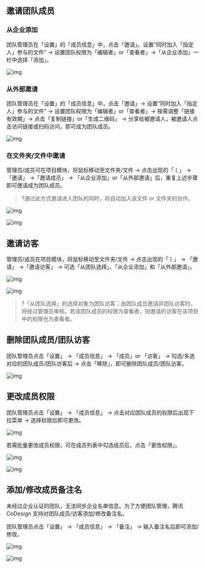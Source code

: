 
## 邀请团队成员

### 从企业添加

团队管理员在「设置」的「成员信息」中，点击「邀请」。设置“同时加入「指定人」参与的文件” -> 设置团队权限为「编辑者」or「查看者」->「从企业添加」一栏中选择「添加」。

![img](https://cdn.codesign.qq.com/hcimages/20224/e81f2523-1f70-423a-81d6-cf8e844131f0.png)

### 从外部邀请

团队管理员在「设置」的「成员信息」中，点击「邀请」-> 设置“同时加入「指定人」参与的文件” -> 设置团队权限为「编辑者」or「查看者」-> 按需调整「链接有效期」-> 点击「复制链接」or「生成二维码」 -> 分享给被邀请人，被邀请人点击访问链接或扫码访问，即可成为团队成员。

![img](https://cdn.codesign.qq.com/hcimages/20224/d865a587-8a20-44e9-9e1a-3a749929fc66.png)

### 在文件夹/文件中邀请

管理员/成员可在项目模块，将鼠标移动至文件夹/文件 -> 点击出现的「┇」 -> 「邀请」 ->「邀请成员」 -> 「从企业添加」or「从外部邀请」后，重复上述步骤即可邀请成为团队成员。

>?通过此方式邀请进入团队的同时，将自动加入该文件 or 文件夹的协作。

![img](https://cdn.codesign.qq.com/hcimages/20224/62b8c780-18d5-464c-a5f2-47b4f61c94e0.png)

![img](https://cdn.codesign.qq.com/hcimages/20224/21dc560b-2439-4604-ba7a-1ec820449bff.png)

## 邀请访客

管理员/成员在项目模块，将鼠标移动至文件夹/文件 -> 点击出现的「┇」 -> 「邀请」 ->「邀请访客」 -> 可选「从团队选择」、「从企业添加」和「从外部邀请」。

![img](https://cdn.codesign.qq.com/hcimages/20224/b3bb437b-4d8d-4d2e-bb19-670f780e4abb.png)

![img](https://cdn.codesign.qq.com/hcimages/20224/c75d044f-c7a2-4b84-8493-090f140db510.png)

>?「从团队选择」的选择对象为团队访客；由团队成员邀请非团队访客时，将经过管理员审核。若该团队成员的权限为查看者，则邀请的访客在该项目中的权限也为查看者。


## 删除团队成员/团队访客

团队管理员点击「设置」 -> 「成员信息」 -> 「成员」or 「访客」 -> 勾选/多选对应的团队成员/团队访客后 -> 点击「移除」，即可删除团队成员/团队访客。

![img](https://cdn.codesign.qq.com/hcimages/20224/9b984d55-0e36-451c-9a44-5e53dca7bcc8.png)

## 更改成员权限

团队管理员点击「设置」 -> 「成员信息」 -> 点击对应团队成员的权限后出现下拉菜单 -> 选择权限后即可更改。

![img](https://cdn.codesign.qq.com/hcimages/20224/40fed5f5-b90d-422a-b632-1ede8fafcebf.png)

若需批量更改成员权限，可在成员列表中勾选成员后，点击「更改权限」。

![img](https://cdn.codesign.qq.com/hcimages/20224/ee541b42-2cca-4eed-8fd7-13e667f1775b.png)

![img](https://cdn.codesign.qq.com/hcimages/20224/384a6e04-2e0a-4c9f-afa2-d77326076a76.png)

## 添加/修改成员备注名

未经过企业认证的团队，无法同步企业名单信息。为了方便团队管理，腾讯 CoDesign 支持对团队成员/访客添加/修改备注名。

团队管理员点击「设置」 -> 「成员信息」 -> 「备注」 -> 输入备注名后即可添加/修改。

![img](https://cdn.codesign.qq.com/hcimages/20224/047d58ce-bcbe-4415-b262-a5b2ac071b81.png)

![img](https://cdn.codesign.qq.com/hcimages/20224/0752a94f-e194-4697-a1e7-496ecd922b47.png)
